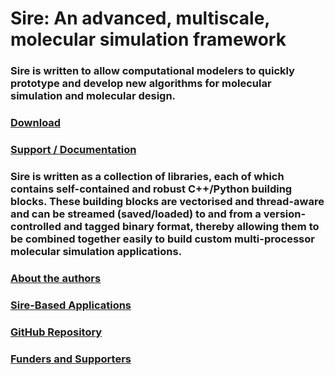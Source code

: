<div class="grid">
  <div class="grid-item cw-box-wide cw-btext-3-19">
    <h1>Sire: An advanced, multiscale, molecular simulation framework</h1>
  </div>

  <div class="grid-item cw-box-tall cw-btext-6">
    <h3>
      Sire is written to allow computational modelers to quickly prototype
      and develop new algorithms for molecular simulation and molecular design.
    </h3>
  </div>

  <a href="./pages/download.html">
    <div class="grid-item cw-box-tall cw-bbutton-1-6">
     <h3>Download</h3>
    </div>
  </a>

  <a href="./pages/support.html">
    <div class="grid-item cw-box cw-bbutton-7-10">
      <h3>Support / Documentation</h3>
    </div>
  </a>

  <div class="grid-item cw-box-big cw-btext-2">
    <h3>
      Sire is written as a collection of libraries, each of which contains
      self-contained and robust C++/Python building blocks. These building
      blocks are vectorised and thread-aware and can be streamed (saved/loaded)
      to and from a version-controlled and tagged binary format, thereby
      allowing them to be combined together easily to build custom multi-processor
      molecular simulation applications.  
   </h3>
  </div>

  <a href="./pages/authors.html">
    <div class="grid-item cw-box cw-bbutton-4-12">
      <h3>About the authors</h3>
    </div>
  </a>

  <a href="./pages/apps.html">
    <div class="grid-item cw-box-wide cw-bbutton-9-3">
     <h3>Sire-Based Applications</h3>
    </div>
  </a>

  <a href="https://github.com/michellab/Sire">
    <div class="grid-item cw-box cw-bbutton-8-1">
      <h3>GitHub Repository</h3>
    </div>
  </a>

  <a href="./pages/supporters.html">
    <div class="grid-item cw-box cw-bbutton-4-9">
      <h3>Funders and Supporters</h3>
    </div>
  </a>

</div>

